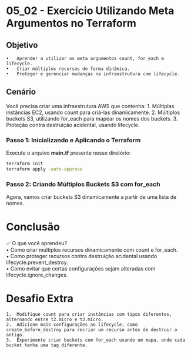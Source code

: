 # 05_02 - Exercício Utilizando Meta Argumentos no Terraform

## Objetivo
	•	Aprender a utilizar os meta argumentos count, for_each e lifecycle.
	•	Criar múltiplos recursos de forma dinâmica.
	•	Proteger e gerenciar mudanças na infraestrutura com lifecycle.

## Cenário

Você precisa criar uma infraestrutura AWS que contenha:
	1.	Múltiplas instâncias EC2, usando count para criá-las dinamicamente.
	2.	Múltiplos buckets S3, utilizando for_each para mapear os nomes dos buckets.
	3.	Proteção contra destruição acidental, usando lifecycle.

### Passo 1: Inicializando e Aplicando o Terraform
Execute o arquivo **main.tf** presente nesse diretório:
```bash
terraform init
terraform apply -auto-approve
```

### Passo 2: Criando Múltiplos Buckets S3 com for_each

Agora, vamos criar buckets S3 dinamicamente a partir de uma lista de nomes.

# Conclusão

✅ O que você aprendeu?  
	•	Como criar múltiplos recursos dinamicamente com count e for_each.  
	•	Como proteger recursos contra destruição acidental usando lifecycle.prevent_destroy.  
	•	Como evitar que certas configurações sejam alteradas com lifecycle.ignore_changes.  

# Desafio Extra
	1.	Modifique count para criar instâncias com tipos diferentes, alternando entre t2.micro e t3.micro.  
	2.	Adicione mais configurações ao lifecycle, como create_before_destroy para recriar um recurso antes de destruir o antigo.  
	3.	Experimente criar buckets com for_each usando um mapa, onde cada bucket tenha uma tag diferente.  
